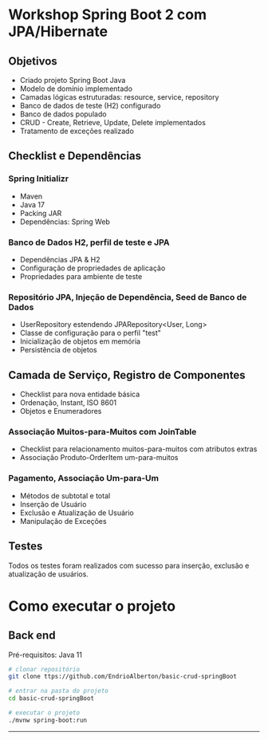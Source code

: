 # Workshop Spring Boot 2 com JPA/Hibernate

## Objetivos

- Criado projeto Spring Boot Java
- Modelo de domínio implementado
- Camadas lógicas estruturadas: resource, service, repository
- Banco de dados de teste (H2) configurado
- Banco de dados populado
- CRUD - Create, Retrieve, Update, Delete implementados
- Tratamento de exceções realizado

## Checklist e Dependências

### Spring Initializr

- Maven
- Java 17
- Packing JAR
- Dependências: Spring Web

### Banco de Dados H2, perfil de teste e JPA

- Dependências JPA & H2
- Configuração de propriedades de aplicação
- Propriedades para ambiente de teste

### Repositório JPA, Injeção de Dependência, Seed de Banco de Dados

- UserRepository estendendo JPARepository<User, Long>
- Classe de configuração para o perfil "test"
- Inicialização de objetos em memória
- Persistência de objetos

## Camada de Serviço, Registro de Componentes

- Checklist para nova entidade básica
- Ordenação, Instant, ISO 8601
- Objetos e Enumeradores

### Associação Muitos-para-Muitos com JoinTable

- Checklist para relacionamento muitos-para-muitos com atributos extras
- Associação Produto-OrderItem um-para-muitos

### Pagamento, Associação Um-para-Um

- Métodos de subtotal e total
- Inserção de Usuário
- Exclusão e Atualização de Usuário
- Manipulação de Exceções

## Testes

Todos os testes foram realizados com sucesso para inserção, exclusão e atualização de usuários.

# Como executar o projeto

## Back end
Pré-requisitos: Java 11

```bash
# clonar repositório
git clone ttps://github.com/EndrioAlberton/basic-crud-springBoot

# entrar na pasta do projeto
cd basic-crud-springBoot

# executar o projeto
./mvnw spring-boot:run
```

---
